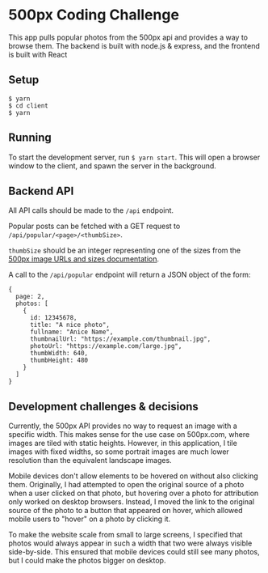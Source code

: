 # 500px Coding Challenge

This app pulls popular photos from the 500px api and provides a way to browse them.
The backend is built with node.js & express, and the frontend is built with React

## Setup
```
$ yarn
$ cd client
$ yarn
```

## Running
To start the development server, run `$ yarn start`. This will open a browser window to the client, and spawn the server in the background.

## Backend API
All API calls should be made to the ```/api``` endpoint.

Popular posts can be fetched with a GET request to ```/api/popular/<page>/<thumbSize>```.

`thumbSize` should be an integer representing one of the sizes from the [500px image URLs and sizes documentation](https://github.com/500px/api-documentation/blob/master/basics/formats_and_terms.md#image-urls-and-image-sizes).

A call to the `/api/popular` endpoint will return a JSON object of the form:
```
{
  page: 2,
  photos: [
    {
      id: 12345678,
      title: "A nice photo",
      fullname: "Anice Name",
      thumbnailUrl: "https://example.com/thumbnail.jpg",
      photoUrl: "https://example.com/large.jpg",
      thumbWidth: 640,
      thumbHeight: 480
    }
  ]
}
```

## Development challenges & decisions
Currently, the 500px API provides no way to request an image with a specific width.
This makes sense for the use case on 500px.com, where images are tiled with static heights.
However, in this application, I tile images with fixed widths, so some portrait images are much lower resolution than the equivalent landscape images.

Mobile devices don't allow elements to be hovered on without also clicking them.
Originally, I had attempted to open the original source of a photo when a user clicked on that photo, but hovering over a photo for attribution only worked on desktop browsers.
Instead, I moved the link to the original source of the photo to a button that appeared on hover, which allowed mobile users to "hover" on a photo by clicking it.

To make the website scale from small to large screens, I specified that photos would always appear in such a width that two were always visible side-by-side.
This ensured that mobile devices could still see many photos, but I could make the photos bigger on desktop.